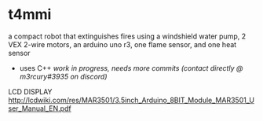 # t4mmi
a compact robot that extinguishes fires using a windshield water pump, 2 VEX 2-wire motors, an arduino uno r3, one flame sensor, and one heat sensor
- uses C++
*work in progress, needs more commits (contact directly @ m3rcury#3935 on discord)*

LCD DISPLAY
http://lcdwiki.com/res/MAR3501/3.5inch_Arduino_8BIT_Module_MAR3501_User_Manual_EN.pdf 
